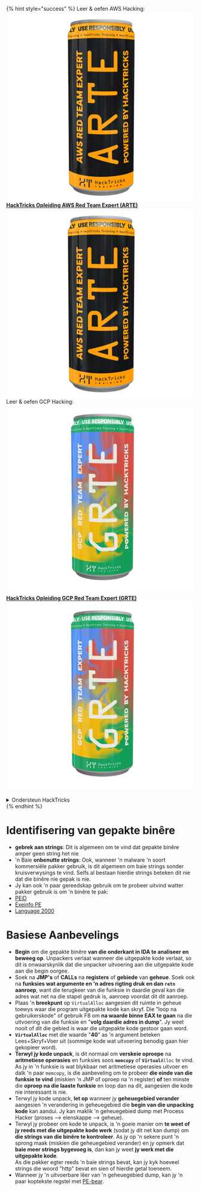 {% hint style="success" %}
Leer & oefen AWS Hacking:<img src="/.gitbook/assets/arte.png" alt="" data-size="line">[**HackTricks Opleiding AWS Red Team Expert (ARTE)**](https://training.hacktricks.xyz/courses/arte)<img src="/.gitbook/assets/arte.png" alt="" data-size="line">\
Leer & oefen GCP Hacking: <img src="/.gitbook/assets/grte.png" alt="" data-size="line">[**HackTricks Opleiding GCP Red Team Expert (GRTE)**<img src="/.gitbook/assets/grte.png" alt="" data-size="line">](https://training.hacktricks.xyz/courses/grte)

<details>

<summary>Ondersteun HackTricks</summary>

* Kyk na die [**subskripsie planne**](https://github.com/sponsors/carlospolop)!
* **Sluit aan by die** 💬 [**Discord groep**](https://discord.gg/hRep4RUj7f) of die [**telegram groep**](https://t.me/peass) of **volg** ons op **Twitter** 🐦 [**@hacktricks\_live**](https://twitter.com/hacktricks\_live)**.**
* **Deel hacking truuks deur PRs in te dien na die** [**HackTricks**](https://github.com/carlospolop/hacktricks) en [**HackTricks Cloud**](https://github.com/carlospolop/hacktricks-cloud) github repos.

</details>
{% endhint %}


# Identifisering van gepakte binêre

* **gebrek aan strings**: Dit is algemeen om te vind dat gepakte binêre amper geen string het nie
* 'n Baie **onbenutte strings**: Ook, wanneer 'n malware 'n soort kommersiële pakker gebruik, is dit algemeen om baie strings sonder kruisverwysings te vind. Selfs al bestaan hierdie strings beteken dit nie dat die binêre nie gepak is nie.
* Jy kan ook 'n paar gereedskap gebruik om te probeer uitvind watter pakker gebruik is om 'n binêre te pak:
* [PEiD](http://www.softpedia.com/get/Programming/Packers-Crypters-Protectors/PEiD-updated.shtml)
* [Exeinfo PE](http://www.softpedia.com/get/Programming/Packers-Crypters-Protectors/ExEinfo-PE.shtml)
* [Language 2000](http://farrokhi.net/language/)

# Basiese Aanbevelings

* **Begin** om die gepakte binêre **van die onderkant in IDA te analiseer en beweeg op**. Unpackers verlaat wanneer die uitgepakte kode verlaat, so dit is onwaarskynlik dat die unpacker uitvoering aan die uitgepakte kode aan die begin oorgee.
* Soek na **JMP's** of **CALLs** na **registers** of **gebiede** van **geheue**. Soek ook na **funksies wat argumente en 'n adres rigting druk en dan `retn` aanroep**, want die terugkeer van die funksie in daardie geval kan die adres wat net na die stapel gedruk is, aanroep voordat dit dit aanroep.
* Plaas 'n **breekpunt** op `VirtualAlloc` aangesien dit ruimte in geheue toewys waar die program uitgepakte kode kan skryf. Die "loop na gebruikerskode" of gebruik F8 om **na waarde binne EAX te gaan** na die uitvoering van die funksie en "**volg daardie adres in dump**". Jy weet nooit of dit die gebied is waar die uitgepakte kode gestoor gaan word.
* **`VirtualAlloc`** met die waarde "**40**" as 'n argument beteken Lees+Skryf+Voer uit (sommige kode wat uitvoering benodig gaan hier gekopieer word).
* **Terwyl jy kode unpack**, is dit normaal om **verskeie oproepe** na **aritmetiese operasies** en funksies soos **`memcopy`** of **`Virtual`**`Alloc` te vind. As jy in 'n funksie is wat blykbaar net aritmetiese operasies uitvoer en dalk 'n paar `memcopy`, is die aanbeveling om te probeer **die einde van die funksie te vind** (miskien 'n JMP of oproep na 'n register) **of** ten minste die **oproep na die laaste funksie** en loop dan na dit, aangesien die kode nie interessant is nie.
* Terwyl jy kode unpack, **let op** wanneer jy **geheuegebied verander** aangesien 'n verandering in geheuegebied die **begin van die unpacking kode** kan aandui. Jy kan maklik 'n geheuegebied dump met Process Hacker (proses --> eienskappe --> geheue).
* Terwyl jy probeer om kode te unpack, is 'n goeie manier om **te weet of jy reeds met die uitgepakte kode werk** (sodat jy dit net kan dump) om **die strings van die binêre te kontroleer**. As jy op 'n sekere punt 'n sprong maak (miskien die geheuegebied verander) en jy opmerk dat **baie meer strings bygevoeg is**, dan kan jy weet **jy werk met die uitgepakte kode**.\
As die pakker egter reeds 'n baie strings bevat, kan jy kyk hoeveel strings die woord "http" bevat en sien of hierdie getal toeneem.
* Wanneer jy 'n uitvoerbare lêer van 'n geheuegebied dump, kan jy 'n paar koptekste regstel met [PE-bear](https://github.com/hasherezade/pe-bear-releases/releases).
